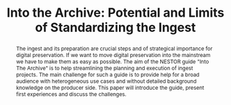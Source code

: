 ---
abstract: The ingest and its preparation are crucial steps and of strategical importance
  for digital preservation. If we want to move digital preservation into the mainstream
  we have to make them as easy as possible. The aim of the NESTOR guide "Into The
  Archive" is to help streamlining the planning and execution of ingest projects.
  The main challenge for such a guide is to provide help for a broad audience with
  heterogeneous use cases and without detailed background knowledge on the producer
  side. This paper will introduce the guide, present first experiences and discuss
  the challenges.
creators:
- Ludwig, Jens
date: null
document_url: https://services.phaidra.univie.ac.at/api/object/o:294012/download
grand_parent: iPRES
institutions: []
keywords:
- san francisco
landing_page_url: https://phaidra.univie.ac.at/o:294012
language: eng
layout: publication
license: CC BY-SA 3.0 AT
notes_url: null
parent: iPRES 2009
presentation_url: null
publication_type: paper
size: 695165
source_name: iPRES
title: 'Into the Archive: Potential and Limits of Standardizing the Ingest'
year: 2009
---